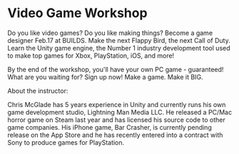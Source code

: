 # Video Game Workshop

Do you like video games? Do you like making things? Become a game designer Feb.17 at BUILDS. Make the next Flappy Bird, the next Call of Duty. Learn the Unity game engine, the Number 1 industry development tool used to make top games for Xbox, PlayStation, iOS, and more! 

By the end of the workshop, you'll have your own PC game - guaranteed! 
What are you waiting for? Sign up now! Make a game. Make it BIG. 

About the instructor: 

Chris McGlade has 5 years experience in Unity and currently runs his own game development studio, Lightning Man Media LLC. He released a PC/Mac horror game on Steam last year and has licensed his source code to other game companies. His iPhone game, Bar Crasher, is currently pending release on the App Store and he has recently entered into a contract with Sony to produce games for PlayStation.